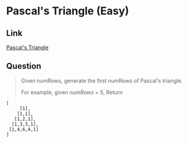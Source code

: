# Pascal's Triangle (Easy)

## Link

[Pascal's Triangle](https://leetcode.com/problems/pascals-triangle/)

## Question

> Given numRows, generate the first numRows of Pascal's triangle.
> 
> For example, given *numRows* = 5,
> Return
```
[
     [1],
    [1,1],
   [1,2,1],
  [1,3,3,1],
 [1,4,6,4,1]
]
```
